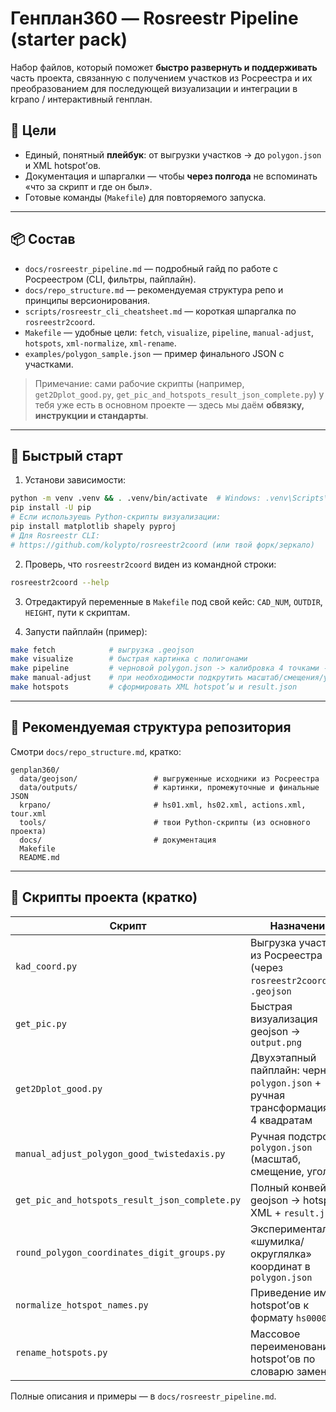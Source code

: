 # Генплан360 — Rosreestr Pipeline (starter pack)

Набор файлов, который поможет **быстро развернуть и поддерживать** часть проекта,
связанную с получением участков из Росреестра и их преобразованием для последующей
визуализации и интеграции в krpano / интерактивный генплан.

## 🎯 Цели

- Единый, понятный **плейбук**: от выгрузки участков → до `polygon.json` и XML hotspot’ов.
- Документация и шпаргалки — чтобы **через полгода** не вспоминать «что за скрипт и где он был».
- Готовые команды (`Makefile`) для повторяемого запуска.

---

## 📦 Состав

- `docs/rosreestr_pipeline.md` — подробный гайд по работе с Росреестром (CLI, фильтры, пайплайн).
- `docs/repo_structure.md` — рекомендуемая структура репо и принципы версионирования.
- `scripts/rosreestr_cli_cheatsheet.md` — короткая шпаргалка по `rosreestr2coord`.
- `Makefile` — удобные цели: `fetch`, `visualize`, `pipeline`, `manual-adjust`, `hotspots`, `xml-normalize`, `xml-rename`.
- `examples/polygon_sample.json` — пример финального JSON с участками.

> Примечание: сами рабочие скрипты (например, `get2Dplot_good.py`, `get_pic_and_hotspots_result_json_complete.py`)
у тебя уже есть в основном проекте — здесь мы даём **обвязку, инструкции и стандарты**.

---

## 🚀 Быстрый старт

1) Установи зависимости:
```bash
python -m venv .venv && . .venv/bin/activate  # Windows: .venv\Scripts\activate
pip install -U pip
# Если используешь Python-скрипты визуализации:
pip install matplotlib shapely pyproj
# Для Rosreestr CLI:
# https://github.com/kolypto/rosreestr2coord (или твой форк/зеркало)
```

2) Проверь, что `rosreestr2coord` виден из командной строки:
```bash
rosreestr2coord --help
```

3) Отредактируй переменные в `Makefile` под свой кейс: `CAD_NUM`, `OUTDIR`, `HEIGHT`, пути к скриптам.

4) Запусти пайплайн (пример):
```bash
make fetch            # выгрузка .geojson
make visualize        # быстрая картинка с полигонами
make pipeline         # черновой polygon.json -> калибровка 4 точками -> финальный polygon.json
make manual-adjust    # при необходимости подкрутить масштаб/смещения/угол
make hotspots         # сформировать XML hotspot’ы и result.json
```

---

## 📁 Рекомендуемая структура репозитория

Смотри `docs/repo_structure.md`, кратко:

```
genplan360/
  data/geojson/                 # выгруженные исходники из Росреестра
  data/outputs/                 # картинки, промежуточные и финальные JSON
  krpano/                       # hs01.xml, hs02.xml, actions.xml, tour.xml
  tools/                        # твои Python-скрипты (из основного проекта)
  docs/                         # документация
  Makefile
  README.md
```

---

## 🔧 Скрипты проекта (кратко)

| Скрипт                                 | Назначение |
|----------------------------------------|------------|
| `kad_coord.py`                         | Выгрузка участков из Росреестра (через `rosreestr2coord`) в `.geojson` |
| `get_pic.py`                           | Быстрая визуализация geojson → `output.png` |
| `get2Dplot_good.py`                    | Двухэтапный пайплайн: черновой `polygon.json` + ручная трансформация по 4 квадратам |
| `manual_adjust_polygon_good_twistedaxis.py` | Ручная подстройка `polygon.json` (масштаб, смещение, угол) |
| `get_pic_and_hotspots_result_json_complete.py` | Полный конвейер: geojson → hotspot XML + `result.json` |
| `round_polygon_coordinates_digit_groups.py` | Экспериментальная «шумилка/округлялка» координат в `polygon.json` |
| `normalize_hotspot_names.py`           | Приведение имён hotspot’ов к формату `hs00001` |
| `rename_hotspots.py`                   | Массовое переименование hotspot’ов по словарю замен |

Полные описания и примеры — в `docs/rosreestr_pipeline.md`.